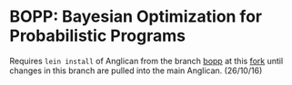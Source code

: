 # BOPP: Bayesian Optimization for Probabilistic Programs

Requires `lein install` of Anglican from the branch [bopp](https://bitbucket.org/tuananhle/anglican/branch/bopp) at this [fork](https://bitbucket.org/tuananhle/anglican) until changes in this branch are pulled into the main Anglican. (26/10/16)

